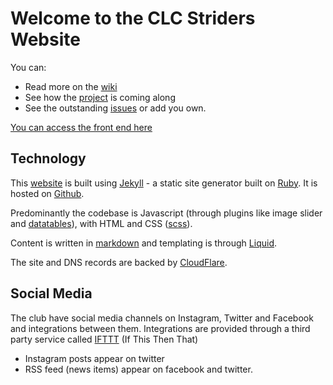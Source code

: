 # Welcome to the CLC Striders Website

You can:

* Read more on the [wiki](https://github.com/CLCStriders/striders/wiki)
* See how the [project](https://github.com/CLCStriders/striders/projects) is coming along
* See the outstanding [issues](https://github.com/CLCStriders/striders/issues) or add you own.

[You can access the front end here](https://clcstriders-runningclub.co.uk)

## Technology

This [website](https://clcstriders-runningclub.co.uk) is built using [Jekyll](https://jekyllrb.com/) - a static site generator built on [Ruby](https://www.ruby-lang.org/en/). It is hosted on [Github](https://github.com/).

Predominantly the codebase is Javascript (through plugins like image slider and [datatables](https://datatables.net)), with HTML and CSS ([scss](https://sass-lang.com/documentation/syntax)).

Content is written in [markdown](https://daringfireball.net/projects/markdown/) and templating is through [Liquid](https://shopify.github.io/liquid/).

The site and DNS records are backed by [CloudFlare](https://www.cloudflare.com/).

## Social Media

The club have social media channels on Instagram, Twitter and Facebook and integrations between them. Integrations are provided through a third party service called [IFTTT](https://ifttt.com) (If This Then That)

* Instagram posts appear on twitter
* RSS feed (news items) appear on facebook and twitter.
